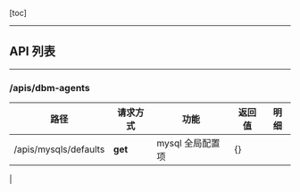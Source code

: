 [toc]

---


## API 列表

---

### /apis/dbm-agents

|**路径**|**请求方式**|**功能**|**返回值**|**明细**|
|-------|-----------|-------|----------|--------|
|/apis/mysqls/defaults| **get** | mysql 全局配置项| {} |  |
|